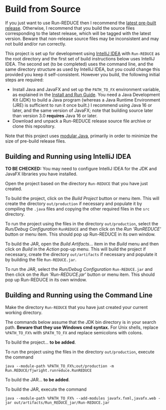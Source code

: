 Build from Source
=================

If you just want to use Run-REDUCE then I recommend the [latest
pre-built
release](https://github.com/fjwright/Run-REDUCE/releases/latest).
Otherwise, I recommend that you build the source files corresponding
to the latest release, which will be tagged with the latest version.
Beware that non-release source files may be inconsistent and may not
build and/or run correctly.

This project is set up for development using [IntelliJ
IDEA](https://www.jetbrains.com/idea/) with `Run-REDUCE` as the root
directory and the first set of build instructions below uses IntelliJ
IDEA. The second set (to be completed) uses the command line, and the
same directory structure as used by IntelliJ IDEA, but you could
change this provided you keep it self-consistent.  However you build,
the following initial steps are required:
* Install Java and JavaFX and set up the `PATH_TO_FX` environment
variable, as explained in the [Install and Run
Guide](https://github.com/fjwright/Run-REDUCE/docs/InstallAndRun.md).
You need a Java Development Kit (JDK) to build a Java program (whereas
a Java Runtime Environment (JRE) is sufficient to run it once built.)
I recommend using Java 16 or later, and the same version of JavaFX;
note that building source later than version 3.0 **requires** Java 16
or later.
* Download and unpack a Run-REDUCE release source file archive or
  clone this repository.

Note that this project uses [modular
Java](https://www.oracle.com/uk/corporate/features/understanding-java-9-modules.html),
primarily in order to minimize the size of pre-build release files.

Building and Running using IntelliJ IDEA
----------------------------------------

**TO BE CHECKED:** You may need to configure IntelliJ IDEA for the JDK
and JavaFX libraries you have installed.

Open the project based on the directory `Run-REDUCE` that you have
just created.

To build the project, click on the *Build Project* button or menu
item.  This will create the directory `out/production` if necessary
and populate it by compiling the `.java` files and copying the other
required files in the `src` directory.

To run the project using the files in the directory `out/production`,
select the *Run/Debug Configuration* `RunREDUCE` and then click on the
*Run 'RunREDUCE'* button or menu item.  This should pop up Run-REDUCE
in its own window.

To build the JAR, open the *Build Artifacts...* item in the *Build*
menu and then click on *Build* in the *Action* pop-up menu.  This will
build the project if necessary, create the directory `out/artifacts`
if necessary and populate it by building the file `Run-REDUCE.jar`.

To run the JAR, select the *Run/Debug Configuration* `Run-REDUCE.jar`
and then click on the *Run 'Run-REDUCE.jar'* button or menu item.
This should pop up Run-REDUCE in its own window.

Building and Running using the Command Line
-------------------------------------------

Make the directory `Run-REDUCE` that you have just created your
current working directory.

The commands below assume that the JDK bin directory is in your search
path.  **Beware that they use Windows cmd syntax.** For Unix shells,
replace `%PATH_TO_FX%` with `$PATH_TO_FX` and replace semicolons with
colons.

To build the project... **to be added**.

To run the project using the files in the directory `out/production`,
execute the command
```
java --module-path %PATH_TO_FX%;out/production -m Run.REDUCE/fjwright.runreduce.RunREDUCE
```

To build the JAR... **to be added**.

To build the JAR, execute the command
```
java --module-path %PATH_TO_FX% --add-modules javafx.fxml,javafx.web -jar out/artifacts/Run_REDUCE_jar/Run-REDUCE.jar
```
